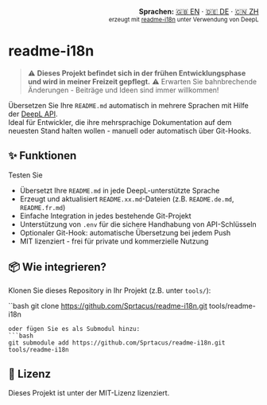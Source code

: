 <!-- readme-i18n start -->
<p align="right">
  <strong>Sprachen:</strong> <a href="../README.md">🇬🇧 EN</a> ·
  <a href="README.DE.md">🇩🇪 DE</a> ·
  <a href="README.ZH.md">🇨🇳 ZH</a><br>
  <sub>erzeugt mit <a href="https://github.com/Sprtacus/readme-i18n/">readme-i18n</a> unter Verwendung von DeepL</sub>
</p>
<!-- readme-i18n end -->

# readme-i18n

> ⚠️ **Dieses Projekt befindet sich in der frühen Entwicklungsphase und wird in meiner Freizeit gepflegt.** ⚠️
> Erwarten Sie bahnbrechende Änderungen - Beiträge und Ideen sind immer willkommen!

Übersetzen Sie Ihre `README.md` automatisch in mehrere Sprachen mit Hilfe der [DeepL API](https://www.deepl.com/docs-api/).  
Ideal für Entwickler, die ihre mehrsprachige Dokumentation auf dem neuesten Stand halten wollen - manuell oder automatisch über Git-Hooks.

## ✨ Funktionen
Testen Sie
- Übersetzt Ihre `README.md` in jede DeepL-unterstützte Sprache
- Erzeugt und aktualisiert `README.xx.md`-Dateien (z.B. `README.de.md`, `README.fr.md`)
- Einfache Integration in jedes bestehende Git-Projekt
- Unterstützung von `.env` für die sichere Handhabung von API-Schlüsseln
- Optionaler Git-Hook: automatische Übersetzung bei jedem Push
- MIT lizenziert - frei für private und kommerzielle Nutzung

## 📦 Wie integrieren?

Klonen Sie dieses Repository in Ihr Projekt (z.B. unter `tools/`):

``bash
git clone https://github.com/Sprtacus/readme-i18n.git tools/readme-i18n
```
oder fügen Sie es als Submodul hinzu:
```bash
git submodule add https://github.com/Sprtacus/readme-i18n.git tools/readme-i18n
```

## 📄 Lizenz

Dieses Projekt ist unter der MIT-Lizenz lizenziert.
